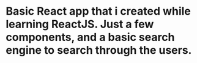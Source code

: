 # Basic React app that i created while learning ReactJS. Just a few components, and a basic search engine to search through the users.
